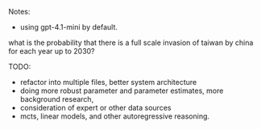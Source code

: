 Notes:

- using gpt-4.1-mini by default. 

what is the probability that there is a full scale invasion of taiwan by china for each year up to 2030?

TODO:  
- refactor into multiple files, better system architecture
- doing more robust parameter and parameter estimates, more background research, 
- consideration of expert or other data sources
- mcts, linear models, and other autoregressive reasoning. 
